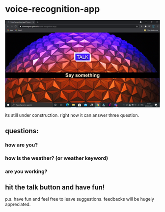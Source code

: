 # voice-recognition-app

<img src='Screenshot (61).png'>

its still under construction. right now it can answer three question.

## questions:
### how are you?
### how is the weather? (or weather keyword)
### are you working? 

## hit the talk button and have fun!

p.s. have fun and feel free to leave suggestions. feedbacks will be hugely appreciated.
